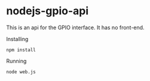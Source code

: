# nodejs-gpio-api
This is an api for the GPIO interface.  It has no front-end.

Installing
```
npm install
```

Running
```
node web.js
```
